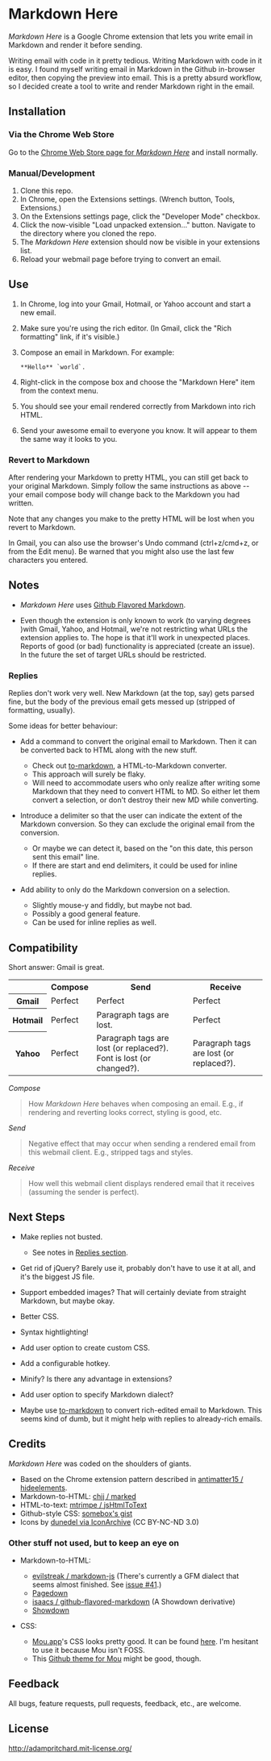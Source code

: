 # Markdown Here

*Markdown Here* is a Google Chrome extension that lets you write email in Markdown and render it before sending.

Writing email with code in it pretty tedious. Writing Markdown with code in it is easy. I found myself writing email in Markdown in the Github in-browser editor, then copying the preview into email. This is a pretty absurd workflow, so I decided create a tool to write and render Markdown right in the email.

## Installation

### Via the Chrome Web Store

Go to the [Chrome Web Store page for *Markdown Here*](https://chrome.google.com/webstore/detail/bonncgjadmfcadjlopgmclakggdgpdnm) and install normally.

### Manual/Development

1. Clone this repo.
2. In Chrome, open the Extensions settings. (Wrench button, Tools, Extensions.)
3. On the Extensions settings page, click the "Developer Mode" checkbox.
4. Click the now-visible "Load unpacked extension…" button. Navigate to the directory where you cloned the repo.
5. The *Markdown Here* extension should now be visible in your extensions list.
6. Reload your webmail page before trying to convert an email.

## Use

1. In Chrome, log into your Gmail, Hotmail, or Yahoo account and start a new email.
2. Make sure you're using the rich editor. (In Gmail, click the "Rich formatting" link, if it's visible.)
3. Compose an email in Markdown. For example:

    ```
    **Hello** `world`.
    ```

4. Right-click in the compose box and choose the "Markdown Here" item from the context menu.
5. You should see your email rendered correctly from Markdown into rich HTML.
6. Send your awesome email to everyone you know. It will appear to them the same way it looks to you.

### Revert to Markdown

After rendering your Markdown to pretty HTML, you can still get back to your original Markdown. Simply follow the same instructions as above -- your email compose body will change back to the Markdown you had written.

Note that any changes you make to the pretty HTML will be lost when you revert to Markdown.

In Gmail, you can also use the browser's Undo command (ctrl+z/cmd+z, or from the Edit menu). Be warned that you might also use the last few characters you entered.

## Notes

* *Markdown Here* uses [Github Flavored Markdown](http://github.github.com/github-flavored-markdown/).

* Even though the extension is only known to work (to varying degrees )with Gmail, Yahoo, and Hotmail, we're not restricting what URLs the extension applies to. The hope is that it'll work in unexpected places. Reports of good (or bad) functionality is appreciated (create an issue). In the future the set of target URLs should be restricted.

### Replies

Replies don't work very well. New Markdown (at the top, say) gets parsed fine, but the body of the previous email gets messed up (stripped of formatting, usually).

Some ideas for better behaviour:

* Add a command to convert the original email to Markdown. Then it can be converted back to HTML along with the new stuff.
  * Check out [to-markdown](https://github.com/domchristie/to-markdown), a HTML-to-Markdown converter.
  * This approach will surely be flaky.
  * Will need to accommodate users who only realize after writing some Markdown that they need to convert HTML to MD. So either let them convert a selection, or don't destroy their new MD while converting.
  
* Introduce a delimiter so that the user can indicate the extent of the Markdown conversion. So they can exclude the original email from the conversion.
  * Or maybe we can detect it, based on the "on this date, this person sent this email" line.
  * If there are start and end delimiters, it could be used for inline replies.
  
* Add ability to only do the Markdown conversion on a selection. 
  * Slightly mouse-y and fiddly, but maybe not bad.
  * Possibly a good general feature.
  * Can be used for inline replies as well.

## Compatibility

Short answer: Gmail is great.

<table>
  <tr>
    <th></th>
    <th>Compose</th>
    <th>Send</th>
    <th>Receive</th>
  </tr>
  <tr>
    <th>Gmail</th>
    <td>Perfect</td>
    <td>Perfect</td>
    <td>Perfect</td>
  </tr>
  <tr>
    <th>Hotmail</th>
    <td>Perfect</td>
    <td>Paragraph tags are lost.</td>
    <td>Perfect</td>
  </tr>
  <tr>
    <th>Yahoo</th>
    <td>Perfect</td>
    <td>Paragraph tags are lost (or replaced?). Font is lost (or changed?).</td>
    <td>Paragraph tags are lost (or replaced?).</td>
  </tr>
</table>

*Compose*
> How *Markdown Here* behaves when composing an email. E.g., if rendering and reverting looks correct, styling is good, etc.

*Send*
> Negative effect that may occur when sending a rendered email from this webmail client. E.g., stripped tags and styles.

*Receive*
> How well this webmail client displays rendered email that it receives (assuming the sender is perfect).

## Next Steps

* Make replies not busted.
  * See notes in [Replies section](#replies).

* Get rid of jQuery? Barely use it, probably don't have to use it at all, and it's the biggest JS file.

* Support embedded images? That will certainly deviate from straight Markdown, but maybe okay.

* Better CSS.

* Syntax hightlighting!

* Add user option to create custom CSS.

* Add a configurable hotkey.

* Minify? Is there any advantage in extensions?

* Add user option to specify Markdown dialect?

* Maybe use [to-markdown](https://github.com/domchristie/to-markdown) to convert rich-edited email to Markdown. This seems kind of dumb, but it might help with replies to already-rich emails.

## Credits

*Markdown Here* was coded on the shoulders of giants.

* Based on the Chrome extension pattern described in [antimatter15 / hideelements](https://github.com/antimatter15/hideelements).
* Markdown-to-HTML: [chjj / marked](https://github.com/chjj/marked)
* HTML-to-text: [mtrimpe / jsHtmlToText](https://github.com/mtrimpe/jsHtmlToText)
* Github-style CSS: [somebox's gist](https://gist.github.com/1082608)
* Icons by [dunedel via IconArchive](http://www.iconarchive.com/show/kaori-icons-by-dunedhel/Other-Butterfly-icon.html) (CC BY-NC-ND 3.0)

### Other stuff not used, but to keep an eye on

* Markdown-to-HTML: 
  * [evilstreak / markdown-js](https://github.com/evilstreak/markdown-js) (There's currently a GFM dialect that seems almost finished. See [issue #41](https://github.com/evilstreak/markdown-js/issues/41).)
  * [Pagedown](https://code.google.com/p/pagedown/)
  * [isaacs / github-flavored-markdown](https://github.com/isaacs/github-flavored-markdown) (A Showdown derivative)
  * [Showdown](https://github.com/coreyti/showdown)

* CSS:
  * [Mou.app](http://mouapp.com/)'s CSS looks pretty good. It can be found [here](https://github.com/borismus/markdown-preview/issues/16). I'm hesitant to use it because Mou isn't FOSS. 
  * This [Github theme for Mou](https://github.com/gcollazo/mou-theme-github2) might be good, though.

## Feedback

All bugs, feature requests, pull requests, feedback, etc., are welcome.

## License

http://adampritchard.mit-license.org/
